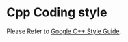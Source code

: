 # Cpp Coding style

Please Refer to [Google C++ Style Guide](https://google.github.io/styleguide/cppguide.html).
